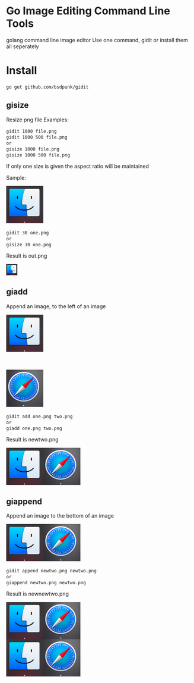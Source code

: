 # Go Image Editing Command Line Tools
golang command line image editor
Use one command, gidit or install them all seperately

# Install

```
go get github.com/bsdpunk/gidit
```


## gisize
Resize png file
Examples:
```
gidit 1000 file.png
gidit 1000 500 file.png
or
gisize 1000 file.png
gisize 1000 500 file.png
```
If only one size is given the aspect ratio will be maintained

Sample:

![out](one.png)

```
gidit 30 one.png
or
gisize 30 one.png
```

Result is out.png

![newone](newone.png)


## giadd
Append an image, to the left of an image


![one](one.png)


<br />


![two](two.png)



```
gidit add one.png two.png
or
giadd one.png two.png
```
Result is newtwo.png 


![newtwo](newtwo.png)

## giappend
Append an image to the bottom of an image

![newtwo](newtwo.png)

```
gidit append newtwo.png newtwo.png
or
giappend newtwo.png newtwo.png
```

Result is newnewtwo.png

![newnewtwo](newnewtwo.png)


